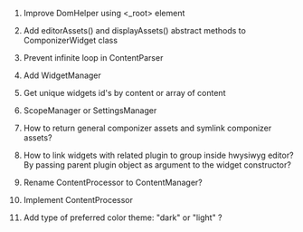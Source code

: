 1) Improve DomHelper using <_root> element

2) Add editorAssets() and displayAssets() abstract methods to ComponizerWidget class

3) Prevent infinite loop in ContentParser

4) Add WidgetManager

5) Get unique widgets id's by content or array of content

6) ScopeManager or SettingsManager

7) How to return general componizer assets and symlink componizer assets?

8) How to link widgets with related plugin to group inside hwysiwyg editor? 
By passing parent plugin object as argument to the widget constructor?

9) Rename ContentProcessor to ContentManager?

10) Implement ContentProcessor

11) Add type of preferred color theme: "dark" or "light"  ? 
